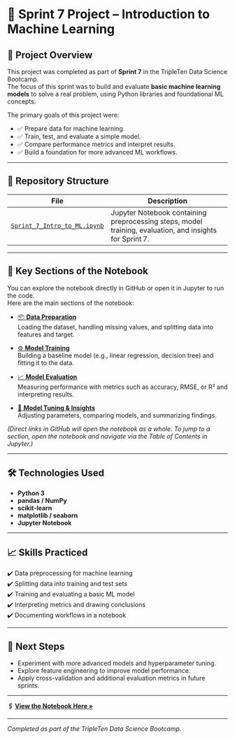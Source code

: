 # 🤖 Sprint 7 Project – Introduction to Machine Learning

## 📌 Project Overview
This project was completed as part of **Sprint 7** in the TripleTen Data Science Bootcamp.  
The focus of this sprint was to build and evaluate **basic machine learning models** to solve a real problem, using Python libraries and foundational ML concepts.

The primary goals of this project were:
- ✅ Prepare data for machine learning.
- ✅ Train, test, and evaluate a simple model.
- ✅ Compare performance metrics and interpret results.
- ✅ Build a foundation for more advanced ML workflows.

---

## 📂 Repository Structure
| File | Description |
|------|-------------|
| [`Sprint_7_Intro_to_ML.ipynb`](Sprint_7_Intro_to_ML.ipynb) | Jupyter Notebook containing preprocessing steps, model training, evaluation, and insights for Sprint 7. |

---

## 🚀 Key Sections of the Notebook
You can explore the notebook directly in GitHub or open it in Jupyter to run the code.  
Here are the main sections of the notebook:

- [📦 **Data Preparation**](Sprint_7_Intro_to_ML.ipynb)  
  Loading the dataset, handling missing values, and splitting data into features and target.

- [⚙️ **Model Training**](Sprint_7_Intro_to_ML.ipynb)  
  Building a baseline model (e.g., linear regression, decision tree) and fitting it to the data.

- [📈 **Model Evaluation**](Sprint_7_Intro_to_ML.ipynb)  
  Measuring performance with metrics such as accuracy, RMSE, or R² and interpreting results.

- [🔧 **Model Tuning & Insights**](Sprint_7_Intro_to_ML.ipynb)  
  Adjusting parameters, comparing models, and summarizing findings.

*(Direct links in GitHub will open the notebook as a whole. To jump to a section, open the notebook and navigate via the Table of Contents in Jupyter.)*

---

## 🛠️ Technologies Used
- **Python 3**
- **pandas / NumPy**
- **scikit-learn**
- **matplotlib / seaborn**
- **Jupyter Notebook**

---

## 📈 Skills Practiced
✔️ Data preprocessing for machine learning  
✔️ Splitting data into training and test sets  
✔️ Training and evaluating a basic ML model  
✔️ Interpreting metrics and drawing conclusions  
✔️ Documenting workflows in a notebook

---

## 📌 Next Steps
- Experiment with more advanced models and hyperparameter tuning.  
- Explore feature engineering to improve model performance.  
- Apply cross-validation and additional evaluation metrics in future sprints.

---

**🖇️ [View the Notebook Here »](Sprint_7_Intro_to_ML.ipynb)**

---
*Completed as part of the TripleTen Data Science Bootcamp.*

